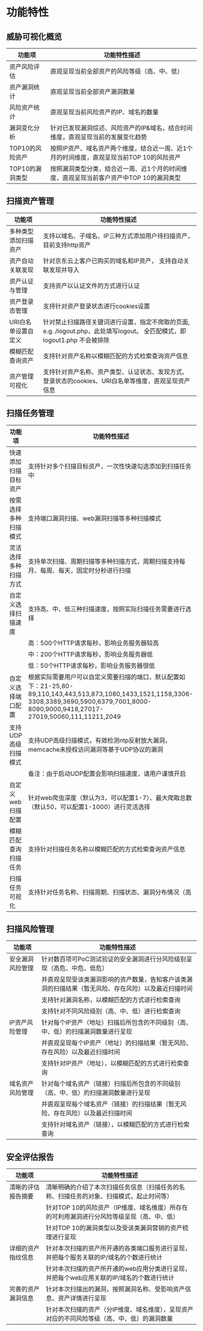# 功能特性

## 威胁可视化概览
| 功能项|功能特性描述 | 
|-----|----|
|资产风险评估	 |直观呈现当前全部资产的风险等级（高、中、低） | 
|资产漏洞统计	 |直观呈现当前全部资产漏洞数量 | 
|风险资产统计	 |直观呈现当前风险资产的IP、域名的数量 | 
|漏洞变化分析	 |针对已发现漏洞综述、风险资产的IP&域名，结合时间维度，直观呈现当前的发展变化趋势 | 
|TOP10的风险资产	|按照IP资产、域名资产两个维度，结合近一周、近1个月的时间维度，直观呈现当前TOP 10的风险资产 | 
|TOP10的漏洞类型	|按照漏洞类型分类，结合近一周、近1个月的时间维度，直观呈现当前客户资产中TOP 10的漏洞类型 | 

## 扫描资产管理
| 功能项|功能特性描述 | 
|-----|----|
|多种类型添加扫描资产	|支持以域名、子域名、IP三种方式添加用户待扫描资产，目前支持http资产|
|资产自动关联发现	|针对京东云上客户已购买的域名和IP资产， 支持自动关联发现并导入|
|资产认证与管理	|支持资产以认证文件的方式进行认证|
|资产登录态管理	|支持针对资产登录状态进行cookies设置|
|URI白名单设置自定义|针对禁止扫描路径关键词进行设置，指定不爬取的页面, e.g. /logout.php，此处填写logout。 全匹配模式，即logout1.php 不会被排除|
|模糊匹配查询资产	|支持针对资产名称以模糊匹配的方式检索查询资产信息|
|资产管理可视化	|支持针对资产名称、资产类型、认证状态、发现方式、登录状态的cookies、URI白名单等维度，直观呈现资产信息|

##  扫描任务管理	
| 功能项|功能特性描述 | 
|-----|----|
|快速添加扫描目标资产	|支持针对多个扫描目标资产，一次性快速勾选添加到扫描任务中|
|按需选择多种扫描模式	|支持端口漏洞扫描、web漏洞扫描等多种扫描模式|
|灵活选择多种扫描方式	|支持单次扫描、周期扫描等多种扫描方式，周期扫描支持每月、每周、每天，固定时分秒进行扫描|
|自定义选择扫描速度	|支持高、中、低三种扫描速度，按照实际扫描任务需要进行选择|
|                 |高：500个HTTP请求每秒，影响业务服务器较高|
|                 |中：200个HTTP请求每秒，影响业务服务器低|
|                 |低：50个HTTP请求每秒，影响业务服务器很低|
|自定义选择端口配置	|根据实际需要用户可以自定义需要扫描的端口，默认配置如下：21-25,80-89,110,143,443,513,873,1080,1433,1521,1158,3306-3308,3389,3690,5900,6379,7001,8000-8090,9000,9418,27017-27019,50060,111,11211,2049|
|支持UDP高级扫描模式 |支持UDP高级扫描模式，有效检测ntp反射放大漏洞，memcache未授权访问漏洞等基于UDP协议的漏洞|
|                 |备注：由于启动UDP配置会影响扫描速度，请用户谨慎开启| 
|自定义web扫描配置	  |针对web爬虫深度（默认为3，可以配置1-7）、最大爬取总数（默认50，可以配置1-1000）进行灵活选择|
|模糊匹配查询扫描任务	|支持针对扫描任务名称以模糊匹配的方式检索查询资产信息|
|扫描任务可视化	    |支持针对任务名称、扫描周期、扫描状态、漏洞分布情况（高|中|低）等维度，直观呈现扫描任务信息|

##  扫描风险管理
| 功能项|功能特性描述 | 
|-----|----|
|安全漏洞风险管理	    |针对数百项可PoC测试验证的安全漏洞进行分风险级别呈现（高危、中危、低危）|
|                   |并直观呈现受该类漏洞影响的资产数量，告知客户该类漏洞的扫描结果（暂无风险、存在风险）以及最近扫描时间|
|                   |支持针对漏洞名称，以模糊匹配的方式进行检索查询|
|                   |支持针对不同风险级别（高、中、低）进行检索查询|
|IP资产风险管理	    |针对每个IP资产（地址）扫描后所包含的不同级别（高、中、低）的扫描漏洞数量进行呈现|
|                 |并直观呈现每个IP资产（地址）的扫描结果（暂无风险、存在风险）以及最近扫描时间|
|                 |支持针对IP资产（地址），以模糊匹配的方式进行检索查询|
|域名资产风险管理	   |针对每个域名资产（链接）扫描后所包含的不同级别（高、中、低）的扫描漏洞数量进行呈现|
|                 |并直观呈现每个域名资产（链接）的扫描结果（暂无风险、存在风险）以及最近扫描时间|
|                 |支持针对域名资产（链接），以模糊匹配的方式进行检索查询|

##  安全评估报告
| 功能项|功能特性描述 | 
|-----|----|
|清晰的评估报告摘要	|清晰明确的介绍了本次扫描任务信息（扫描任务的名称、扫描任务的对象、扫描模式，起止时间等）|
|                 |针对TOP 10的风险资产（IP维度、域名维度）所存在的可利用漏洞进行分风险等级呈现（高、中、低）|
|                 |针对TOP 10的漏洞类型以及受该类漏洞营销的资产梳理进行呈现|
|详细的资产指纹信息	|针对本次扫描的资产所开通的各类端口服务进行呈现，并把每个服务关联的IP/域名的个数进行统计|
|                 |针对本次扫描的资产所开通的web应用分类进行呈现，并把每个web应用关联的IP/域名的个数进行统计|
|完善的资产漏洞信息	|针对本次扫描出的漏洞，按照漏洞名称、受影响资产信息、资产详情进行呈现|
|                 |针对本次扫描的资产（分IP维度、域名维度），呈现资产对应的不同风险等级（高、中、低）的漏洞数量|
